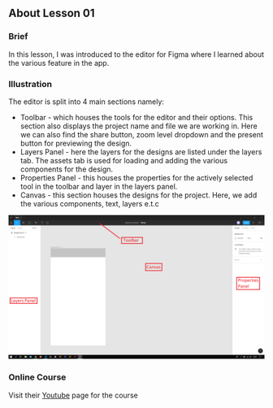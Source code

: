 ## About Lesson 01

### Brief
In this lesson, I was introduced to the editor for Figma where I learned about the various feature in the app. 

### Illustration

The editor is split into 4 main sections namely:
- Toolbar - which houses the tools for the editor and their options. This section also displays the project name and file we are working in. Here we can also find the share button, zoom level dropdown and the present button for previewing the design.
- Layers Panel - here the layers for the designs are listed under the layers tab. The assets tab is used for loading and adding the various components for the design.
- Properties Panel - this houses the properties for the actively selected tool in the toolbar and layer in the layers panel.
- Canvas - this section houses the designs for the project. Here, we add the various components, text, layers e.t.c

![Illustration Example](../assets/images/illustration01.png)

### Online Course
Visit their [Youtube](https://www.youtube.com/channel/UCQsVmhSa4X-G3lHlUtejzLA) page for the course
